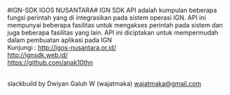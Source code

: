 #IGN-SDK IGOS NUSANTARA#
IGN SDK API adalah kumpulan beberapa fungsi perintah yang di integrasikan pada sistem operasi IGN. 
API ini mempunyai beberapa fasilitas untuk mengakses perintah pada sistem dan juga beberapa fasilitas yang lain.
API ini diciptakan untuk mempermudah dalam pembuatan aplikasi pada IGN
<br>Kunjungi :
http://igos-nusantara.or.id/<br>
http://ignsdk.web.id/<br>
https://github.com/anak10thn<br><br>

slackbuild by 
Dwiyan Galuh W (wajatmaka)
wajatmaka@gmail.com
